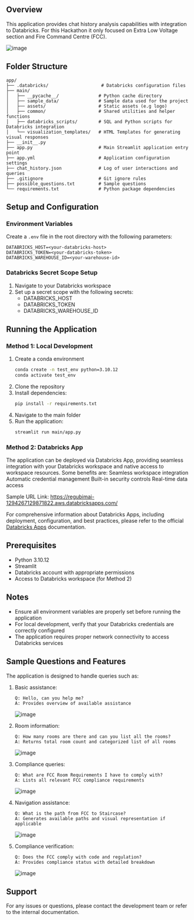 ## Overview
This application provides chat history analysis capabilities with integration to Databricks. For this Hackathon it only focused on Extra Low Voltage section and Fire Command Centre (FCC).

![image](https://github.com/user-attachments/assets/321bfc2d-0ce1-4d62-a057-5c323b3cab1f)


## Folder Structure
```
app/
├── .databricks/                    # Databricks configuration files
├── main/
│   ├── __pycache__/               # Python cache directory
│   ├── sample_data/               # Sample data used for the project
│   ├── assets/                    # Static assets (e.g logo)
│   ├── common/                    # Shared utilities and helper functions
│   ├── databricks_scripts/        # SQL and Python scripts for Databricks integration
│   └── visualization_templates/   # HTML Templates for generating visual responses
├── __init__.py                 
├── app.py                         # Main Streamlit application entry point
├── app.yml                        # Application configuration settings
├── chat_history.json              # Log of user interactions and queries
├── .gitignore                     # Git ignore rules
├── possible_questions.txt         # Sample questions
└── requirements.txt               # Python package dependencies
```
## Setup and Configuration

### Environment Variables
Create a `.env` file in the root directory with the following parameters:
```
DATABRICKS_HOST=<your-databricks-host>
DATABRICKS_TOKEN=<your-databricks-token>
DATABRICKS_WAREHOUSE_ID=<your-warehouse-id>
```

### Databricks Secret Scope Setup
1. Navigate to your Databricks workspace
2. Set up a secret scope with the following secrets:
   - DATABRICKS_HOST
   - DATABRICKS_TOKEN
   - DATABRICKS_WAREHOUSE_ID

## Running the Application

### Method 1: Local Development
1. Create a conda environment
   ```bash
   conda create -n test_env python=3.10.12
   conda activate test_env
   ```
2. Clone the repository
3. Install dependencies:
   ```bash
   pip install -r requirements.txt
   ```
4. Navigate to the main folder
5. Run the application:
   ```bash
   streamlit run main/app.py
   ```

### Method 2: Databricks App
The application can be deployed via Databricks App, providing seamless integration with your Databricks workspace and native access to workspace resources. Some benefits are:
Seamless workspace integration
Automatic credential management
Built-in security controls
Real-time data access

Sample URL Link: https://regubimai-1294267129871822.aws.databricksapps.com/

For comprehensive information about Databricks Apps, including deployment, configuration, and best practices, please refer to the official [Databricks Apps](https://docs.databricks.com/en/dev-tools/databricks-apps/index.html) documentation.

## Prerequisites
- Python 3.10.12
- Streamlit
- Databricks account with appropriate permissions
- Access to Databricks workspace (for Method 2)

## Notes
- Ensure all environment variables are properly set before running the application
- For local development, verify that your Databricks credentials are correctly configured
- The application requires proper network connectivity to access Databricks services

## Sample Questions and Features
The application is designed to handle queries such as:

1. Basic assistance:
   ```
   Q: Hello, can you help me?
   A: Provides overview of available assistance
   ```
   ![image](https://github.com/user-attachments/assets/3c5179f5-9889-439e-a496-c88a565305d9)

2. Room information:
   ```
   Q: How many rooms are there and can you list all the rooms?
   A: Returns total room count and categorized list of all rooms
   ```
   ![image](https://github.com/user-attachments/assets/abad1368-9a08-4c9c-992a-4bbf951b8966)

3. Compliance queries:
   ```
   Q: What are FCC Room Requirements I have to comply with?
   A: Lists all relevant FCC compliance requirements
   ```
   ![image](https://github.com/user-attachments/assets/458f3494-2637-43b3-9cd3-b1cdb9538280)

4. Navigation assistance:
   ```
   Q: What is the path from FCC to Staircase?
   A: Generates available paths and visual representation if applicable
   ```
   ![image](https://github.com/user-attachments/assets/817b9191-4349-4971-b5e7-6a1f41b6fffd)

5. Compliance verification:
   ```
   Q: Does the FCC comply with code and regulation?
   A: Provides compliance status with detailed breakdown
   ```
   ![image](https://github.com/user-attachments/assets/1d2c60db-d68a-4ba3-bfaa-215708240ed6)

## Support
For any issues or questions, please contact the development team or refer to the internal documentation.
